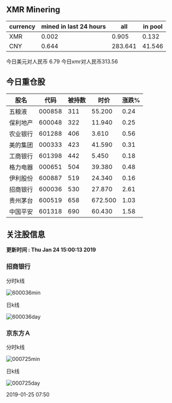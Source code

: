 ## XMR Minering

|currency|mined in last 24 hours|all|in pool|
|---|---|---|---|
|XMR|0.002|0.905|0.132|
|CNY|0.644|283.641|41.546|

今日美元对人民币 6.79	今日xmr对人民币313.56


## 今日重仓股 

|股名|代码|被持数|时价|涨跌%|
|---|---|---|---|---|
|五粮液|000858|311|55.200|0.24|
|保利地产|600048|322|11.940|0.25|
|农业银行|601288|406|3.610|0.56|
|美的集团|000333|423|41.590|0.31|
|工商银行|601398|442|5.450|0.18|
|格力电器|000651|504|39.380|0.48|
|伊利股份|600887|519|24.340|0.16|
|招商银行|600036|530|27.870|2.61|
|贵州茅台|600519|658|672.500|1.03|
|中国平安|601318|690|60.430|1.58|

## 关注股信息
**更新时间 : Thu Jan 24 15:00:13 2019**
### 招商银行 
分时k线

![600036min](http://image.sinajs.cn/newchart/min/n/sh600036.gif)

日k线

![600036day](http://image.sinajs.cn/newchart/daily/n/sh600036.gif)

### 京东方Ａ 
分时k线

![000725min](http://image.sinajs.cn/newchart/min/n/sz000725.gif)

日k线

![000725day](http://image.sinajs.cn/newchart/daily/n/sz000725.gif)

2019-01-25 07:50